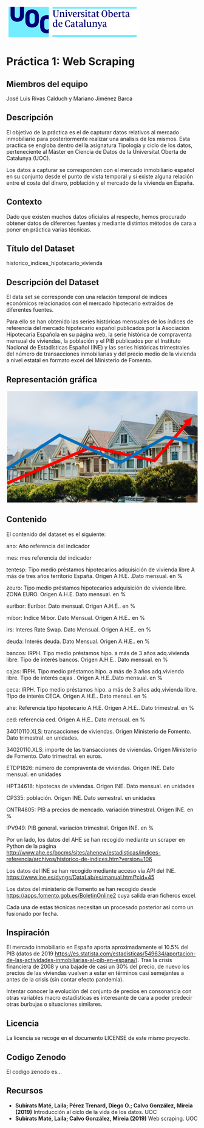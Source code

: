  ![Logo UOC](img/logo_uoc_peq.png?raw=true) 
 
 
# Práctica 1: Web Scraping

## Miembros del equipo

José Luis Rivas Calduch y Mariano Jiménez Barca

## Descripción

El objetivo de la práctica es el de capturar datos relativos al mercado inmobiliario para posteriormente realizar una analisis de los mismos. Esta practica se engloba dentro del la asignatura Tipología y ciclo de los datos, perteneciente al Máster en Ciencia de Datos de la Universitat Oberta de Catalunya (UOC).

Los datos a capturar se corresponden con el mercado inmobiliario español en su conjunto desde el punto de vista temporal y si existe alguna relación entre el coste del dinero, población y el mercado de la vivienda en España. 

## Contexto

Dado que existen muchos datos oficiales al respecto, hemos procurado obtener datos de diferentes fuentes y mediante distintos métodos de cara a poner en práctica varias técnicas. 

## Título del Dataset

historico_indices_hipotecario_vivienda


## Descripción del Dataset

El data set se corresponde con una relación temporal de indices económicos relacionados con el mercado hipotecario extraidos de diferentes fuentes.

Para ello se han obtenido las series históricas mensuales de los índices de referencia del mercado hipotecario español publicados por la Asociación Hipotecaria Española en su página web, la serie histórica de compraventa mensual de viviendas, la población y el PIB publicados por el Instituto Nacional de Estadísticas Español (INE) y las series históricas trimestrales del número de transacciones inmobiliarias y del precio medio de la vivienda a nivel estatal en formato excel del Ministerio de Fomento.

## Representación gráfica

![Representacion_grafica](img/foto2.PNG?raw=true) 

## Contenido

El contenido del dataset es el siguiente:

ano: Año referencia del indicador

mes: mes referencia del indicador

tentesp: Tipo medio préstamos hipotecarios adquisición de vivienda libre A más de tres años territorio España. Origen A.H.E. .Dato mensual. en %

zeuro:  Tipo medio préstamos hipotecarios adquisición de vivienda libre. ZONA EURO. Origen A.H.E. Dato mensual. en %

euribor: Euribor. Dato mensual. Origen A.H.E.. en %            

mibor: Indice Mibor. Dato Mensual. Origen A.H.E.. en %

irs: Interes Rate Swap. Dato Mensual. Origen A.H.E.. en %

deuda: Interés deuda. Dato Mensual. Origen A.H.E.. en %

bancos: IRPH. Tipo medio préstamos hipo. a más de 3 años adq.vivienda libre. Tipo de interés bancos. Origen A.H.E.. Dato mensual. en %

cajas: IRPH. Tipo medio préstamos hipo. a más de 3 años adq.vivienda libre. Tipo de interés cajas . Origen A.H.E..Dato mensual. en %

ceca: IRPH. Tipo medio préstamos hipo. a más de 3 años adq.vivienda libre. Tipo de interés CECA. Origen A.H.E.. Dato mensul. en %

ahe: Referencia tipo hipotecario A.H.E. Origen A.H.E.. Dato trimestral. en %

ced: referencia ced. Origen A.H.E.. Dato mensual. en %

34010110.XLS: transacciones de viviendas. Origen Ministerio de Fomento. Dato trimestral. en unidades.

34020110.XLS: importe de las transacciones de viviendas. Origen Ministerio de Fomento. Dato trimestral. en euros.

ETDP1826: número de compraventa de viviendas. Origen INE. Dato mensual. en unidades

HPT34618: hipotecas de viviendas. Origen INE. Dato mensual. en unidades

CP335: población. Origen INE. Dato semestral. en unidades

CNTR4805: PIB a precios de mencado. variación trimestral. Origen INE. en %

IPV949: PIB general. variación trimestral. Origen INE. en %

Por un lado, los datos del AHE se han recogido mediante un scraper en Python de la página http://www.ahe.es/bocms/sites/ahenew/estadisticas/indices-referencia/archivos/historico-de-indices.htm?version=106

Los datos del INE se han recogido mediante acceso vía API del INE. https://www.ine.es/dyngs/DataLab/es/manual.html?cid=45

Los datos del ministerio de Fomento se han recogido desde https://apps.fomento.gob.es/BoletinOnline2 cuya salida eran ficheros excel.

Cada una de estas técnicas necesitan un procesado posterior así como un fusionado por fecha.

## Inspiración

El mercado inmobiliario en España aporta aproximadamente el 10.5% del PIB (datos de 2019 https://es.statista.com/estadisticas/549634/aportacion-de-las-actividades-inmobiliarias-al-pib-en-espana/). Tras la crisis financiera de 2008 y una bajade de casi un 30% del precio, de nuevo los precios de las viviendas vuelven a estar en términos casi semejantes a antes de la crisis (sin contar efecto pandemia).

Intentar conocer la evolución del conjunto de precios en consonancia con otras variables macro estadísticas es interesante de cara a poder predecir  otras burbujas o situaciones similares. 

## Licencia

La licencia se recoge en el documento LICENSE de este mismo proyecto.

## Codigo Zenodo

El codigo zenodo es...

## Recursos

* **Subirats Maté, Laila; Pérez Trenard, Diego O.; Calvo González, Mireia (2019)** Introducción al ciclo de la vida de los datos. UOC
* **Subirats Maté, Laila; Calvo González, Mireia (2019)** Web scraping. UOC

